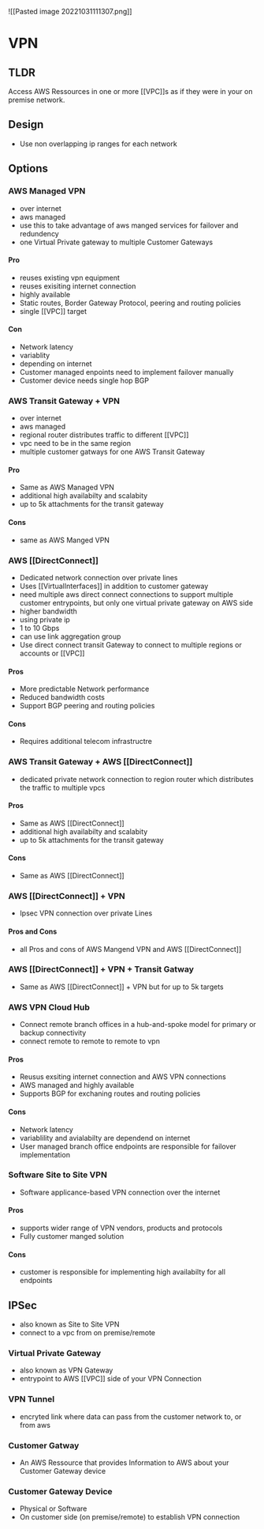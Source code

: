 ![[Pasted image 20221031111307.png]]
# VPN

## TLDR
Access AWS Ressources in one or more  [[VPC]]s as if they were in your on premise network.

## Design
- Use non overlapping ip ranges for each network

## Options

### AWS Managed VPN
- over internet
- aws managed
- use this to take advantage of aws manged services for failover and redundency
- one Virtual Private gateway to multiple Customer Gateways

#### Pro
- reuses existing vpn equipment
- reuses exisiting internet connection
- highly available
- Static routes, Border Gateway Protocol, peering and routing policies
- single [[VPC]] target

#### Con
- Network latency
- variablity
- depending on internet
- Customer managed enpoints need to implement failover manually
- Customer device needs single hop BGP

### AWS Transit Gateway + VPN
- over internet
- aws managed
- regional router distributes traffic to different [[VPC]]
- vpc need to be in the same region
- multiple customer gatways for one AWS Transit Gateway

#### Pro
- Same as AWS Managed VPN
- additional high availabilty and scalabity 
- up to 5k attachments for the transit gateway

#### Cons
- same as AWS Manged VPN

### AWS [[DirectConnect]]
- Dedicated network connection over private lines
- Uses [[VirtualInterfaces]] in addition to customer gateway
- need multiple aws direct connect connections to support multiple customer entrypoints, but only one virtual private gateway on AWS side
- higher bandwidth
- using private ip
- 1 to 10 Gbps
- can use link aggregation group
- Use direct connect transit Gateway to connect to multiple regions or accounts or [[VPC]]

#### Pros
- More predictable Network performance
- Reduced bandwidth costs
- Support BGP peering and routing policies

#### Cons
- Requires additional telecom infrastructre

### AWS Transit Gateway + AWS [[DirectConnect]]
- dedicated private network connection to region router which distributes the traffic to multiple vpcs

#### Pros
- Same as AWS [[DirectConnect]]
- additional high availabilty and scalabity 
- up to 5k attachments for the transit gateway

#### Cons
- Same as AWS [[DirectConnect]]

### AWS [[DirectConnect]] + VPN
- Ipsec VPN connection over private Lines

#### Pros and Cons
- all Pros and cons of AWS Mangend VPN and AWS [[DirectConnect]]

### AWS [[DirectConnect]] + VPN + Transit Gatway
- Same as AWS [[DirectConnect]] + VPN but for up to 5k targets

### AWS VPN Cloud Hub
- Connect remote branch offices in a hub-and-spoke model for primary or backup connectivity
- connect remote to remote to remote to vpn

#### Pros
- Reusus exsiting internet connection and AWS VPN connections
- AWS managed and highly available
- Supports BGP for exchaning routes and routing policies

#### Cons 
- Network latency
- variablility and avialabilty are dependend on internet
- User managed branch office endpoints are responsible for failover implementation

### Software Site to Site VPN
- Software applicance-based VPN connection over the internet

#### Pros
- supports wider range of VPN vendors, products and protocols
- Fully customer manged solution

#### Cons
- customer is responsible for implementing high availabilty for all endpoints

## IPSec
- also known as Site to Site VPN
- connect to a vpc from on premise/remote

### Virtual Private Gateway
- also known as VPN Gateway
- entrypoint to AWS [[VPC]] side of your VPN Connection

### VPN Tunnel
- encryted link where data can pass from the customer network to, or from aws

### Customer Gatway
- An AWS Ressource that provides Information to AWS about your Customer Gateway device

### Customer Gateway Device
- Physical or Software
- On customer side (on premise/remote) to establish VPN connection


